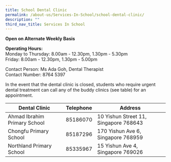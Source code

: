 ```yaml
---
title: School Dental Clinic
permalink: /about-us/Services-In-School/school-dental-clinic/
description: ""
third_nav_title: Services In School
---
```

**Open on Alternate Weekly Basis**

**Operating Hours:**
<br>Monday to Thursday: 8.00am - 12.30pm, 1.30pm - 5.30pm
<br>Friday: 8.00am - 12.30pm, 1.30pm - 5.00pm
 
Contact Person: Ms Ada Goh, Dental Therapist
<br>Contact Number: 8764 5397

In the event that the dental clinic is closed, students who require urgent dental treatment can call any of the buddy clinics (see table) for an appointment.

| Dental Clinic | Telephone | Address |
|--------|----------|----------------|
| Ahmad Ibrahim Primary School | 85186070 | 10 Yishun Street 11, Singapore 768643 |
| Chongfu Primary School | 85187296 | 170 Yishun Ave 6, Singapore 768959 |
| Northland Primary School | 85335967 | 15 Yishun Ave 4, Singapore 769026 |